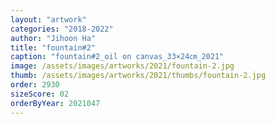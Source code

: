 ```yaml
---
layout: "artwork"
categories: "2018-2022"
author: "Jihoon Ha"
title: "fountain#2"
caption: "fountain#2_oil on canvas_33×24㎝_2021"
image: /assets/images/artworks/2021/fountain-2.jpg
thumb: /assets/images/artworks/2021/thumbs/fountain-2.jpg
order: 2930
sizeScore: 02
orderByYear: 2021047
---
```

